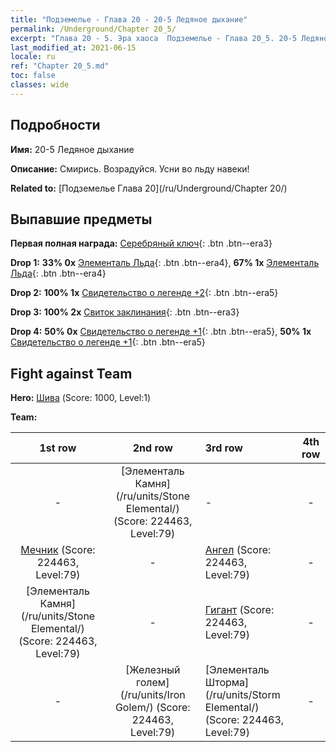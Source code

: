 ```yaml
---
title: "Подземелье - Глава 20 - 20-5 Ледяное дыхание"
permalink: /Underground/Chapter 20_5/
excerpt: "Глава 20 - 5. Эра хаоса  Подземелье - Глава 20_5. 20-5 Ледяное дыхание"
last_modified_at: 2021-06-15
locale: ru
ref: "Chapter 20_5.md"
toc: false
classes: wide
---
```


## Подробности

 **Имя:** 20-5 Ледяное дыхание

 **Описание:** Смирись. Возрадуйся. Усни во льду навеки!

 **Related to:** [Подземелье Глава 20](/ru/Underground/Chapter 20/)

## Выпавшие предметы

 **Первая полная награда:** [Серебряный ключ](/ItemsRU/con_693/){: .btn .btn--era3}

 **Drop 1:** **33% 0x** [Элементаль Льда](/ItemsRU/unt_264/){: .btn .btn--era4}, **67% 1x** [Элементаль Льда](/ItemsRU/unt_264/){: .btn .btn--era4}

 **Drop 2:** **100% 1x** [Свидетельство о легенде +2](/ItemsRU/mat_81/){: .btn .btn--era5}

 **Drop 3:** **100% 2x** [Свиток заклинания](/ItemsRU/con_694/){: .btn .btn--era3}

 **Drop 4:** **50% 0x** [Свидетельство о легенде +1](/ItemsRU/mat_74/){: .btn .btn--era5}, **50% 1x** [Свидетельство о легенде +1](/ItemsRU/mat_74/){: .btn .btn--era5}


## Fight against Team
 **Hero:** [Шива](/ru/heroes/Shiva/) (Score: 1000, Level:1)

 **Team:**


  | 1st row | 2nd row | 3rd row | 4th row |
  |:----:|:----:|:----|:----:|
  | - | [Элементаль Камня](/ru/units/Stone Elemental/) (Score: 224463, Level:79)  | - | - |
  | [Мечник](/ru/units/Swordsman/) (Score: 224463, Level:79)  | - | [Ангел](/ru/units/Angel/) (Score: 224463, Level:79)  | - |
  | [Элементаль Камня](/ru/units/Stone Elemental/) (Score: 224463, Level:79)  | - | [Гигант](/ru/units/Giant/) (Score: 224463, Level:79)  | - |
  | - | [Железный голем](/ru/units/Iron Golem/) (Score: 224463, Level:79)  | [Элементаль Шторма](/ru/units/Storm Elemental/) (Score: 224463, Level:79)  | - |


